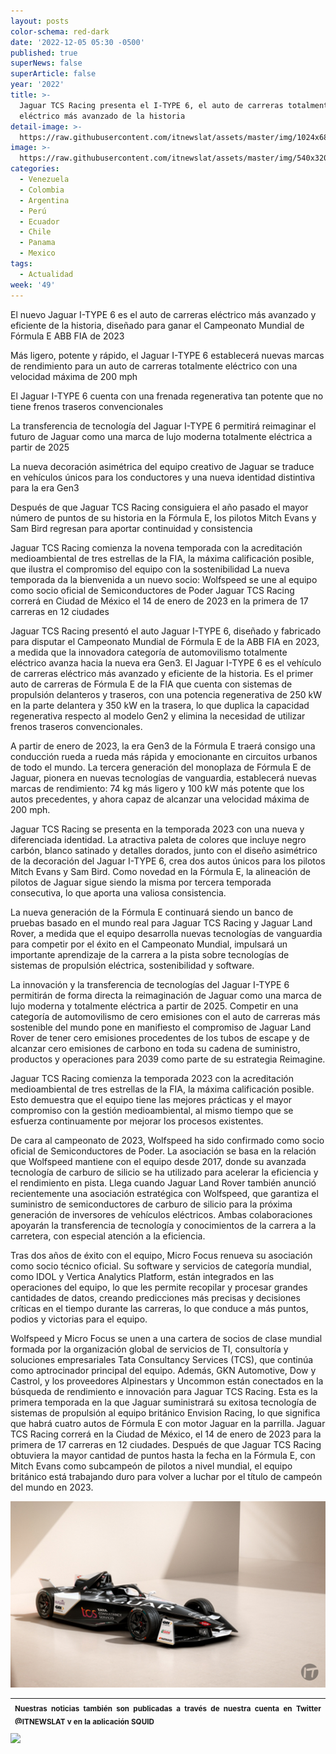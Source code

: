 ```yaml
---
layout: posts
color-schema: red-dark
date: '2022-12-05 05:30 -0500'
published: true
superNews: false
superArticle: false
year: '2022'
title: >-
  Jaguar TCS Racing presenta el I-TYPE 6, el auto de carreras totalmente
  eléctrico más avanzado de la historia
detail-image: >-
  https://raw.githubusercontent.com/itnewslat/assets/master/img/1024x680/_I-TYPE-6-g.jpg
image: >-
  https://raw.githubusercontent.com/itnewslat/assets/master/img/540x320/_I-TYPE-6-p.jpg
categories:
  - Venezuela
  - Colombia
  - Argentina
  - Perú
  - Ecuador
  - Chile
  - Panama
  - Mexico
tags:
  - Actualidad
week: '49'
---
```

El nuevo Jaguar I-TYPE 6 es el auto de carreras eléctrico más avanzado y eficiente de la historia, diseñado para ganar el Campeonato Mundial de Fórmula E ABB FIA de 2023  

Más ligero, potente y rápido, el Jaguar I-TYPE 6 establecerá nuevas marcas de rendimiento para un auto de carreras totalmente eléctrico con una velocidad máxima de 200 mph 

El Jaguar I-TYPE 6 cuenta con una frenada regenerativa tan potente que no tiene frenos traseros convencionales 

La transferencia de tecnología del Jaguar I-TYPE 6 permitirá reimaginar el futuro de Jaguar como una marca de lujo moderna totalmente eléctrica a partir de 2025 

La nueva decoración asimétrica del equipo creativo de Jaguar se traduce en vehículos únicos para los conductores y una nueva identidad distintiva para la era Gen3 

Después de que Jaguar TCS Racing consiguiera el año pasado el mayor número de puntos de su historia en la Fórmula E, los pilotos Mitch Evans y Sam Bird regresan para aportar continuidad y consistencia 

Jaguar TCS Racing comienza la novena temporada con la acreditación medioambiental de tres estrellas de la FIA, la máxima calificación posible, que ilustra el compromiso del equipo con la sostenibilidad 
La nueva temporada da la bienvenida a un nuevo socio: Wolfspeed se une al equipo como socio oficial de Semiconductores de Poder 
Jaguar TCS Racing correrá en Ciudad de México el 14 de enero de 2023 en la primera de 17 carreras en 12 ciudades 

 Jaguar TCS Racing presentó el auto Jaguar I-TYPE 6, diseñado y fabricado para disputar el Campeonato Mundial de Fórmula E de la ABB FIA en 2023, a medida que la innovadora categoría de automovilismo totalmente eléctrico avanza hacia la nueva era Gen3. 
El Jaguar I-TYPE 6 es el vehículo de carreras eléctrico más avanzado y eficiente de la historia. Es el primer auto de carreras de Fórmula E de la FIA que cuenta con sistemas de propulsión delanteros y traseros, con una potencia regenerativa de 250 kW en la parte delantera y 350 kW en la trasera, lo que duplica la capacidad regenerativa respecto al modelo Gen2 y elimina la necesidad de utilizar frenos traseros convencionales. 

A partir de enero de 2023, la era Gen3 de la Fórmula E traerá consigo una conducción rueda a rueda más rápida y emocionante en circuitos urbanos de todo el mundo. La tercera generación del monoplaza de Fórmula E de Jaguar, pionera en nuevas tecnologías de vanguardia, establecerá nuevas marcas de rendimiento: 74 kg más ligero y 100 kW más potente que los autos precedentes, y ahora capaz de alcanzar una velocidad máxima de 200 mph. 

Jaguar TCS Racing se presenta en la temporada 2023 con una nueva y diferenciada identidad. La atractiva paleta de colores que incluye negro carbón, blanco satinado y detalles dorados, junto con el diseño asimétrico de la decoración del Jaguar I-TYPE 6, crea dos autos únicos para los pilotos Mitch Evans y Sam Bird. Como novedad en la Fórmula E, la alineación de pilotos de Jaguar sigue siendo la misma por tercera temporada consecutiva, lo que aporta una valiosa consistencia. 

La nueva generación de la Fórmula E continuará siendo un banco de pruebas basado en el mundo real para Jaguar TCS Racing y Jaguar Land Rover, a medida que el equipo desarrolla nuevas tecnologías de vanguardia para competir por el éxito en el Campeonato Mundial, impulsará un importante aprendizaje de la carrera a la pista sobre tecnologías de sistemas de propulsión eléctrica, sostenibilidad y software. 

La innovación y la transferencia de tecnologías del Jaguar I-TYPE 6 permitirán de forma directa la reimaginación de Jaguar como una marca de lujo moderna y totalmente eléctrica a partir de 2025. Competir en una categoría de automovilismo de cero emisiones con el auto de carreras más sostenible del mundo pone en manifiesto el compromiso de Jaguar Land Rover de tener cero emisiones procedentes de los tubos de escape y de alcanzar cero emisiones de carbono en toda su cadena de suministro, productos y operaciones para 2039 como parte de su estrategia Reimagine. 

Jaguar TCS Racing comienza la temporada 2023 con la acreditación medioambiental de tres estrellas de la FIA, la máxima calificación posible. Esto demuestra que el equipo tiene las mejores prácticas y el mayor compromiso con la gestión medioambiental, al mismo tiempo que se esfuerza continuamente por mejorar los procesos existentes. 

De cara al campeonato de 2023, Wolfspeed ha sido confirmado como socio oficial de Semiconductores de Poder. La asociación se basa en la relación que Wolfspeed mantiene con el equipo desde 2017, donde su avanzada tecnología de carburo de silicio se ha utilizado para acelerar la eficiencia y el rendimiento en pista. Llega cuando Jaguar Land Rover también anunció recientemente una asociación estratégica con Wolfspeed, que garantiza el suministro de semiconductores de carburo de silicio para la próxima generación de inversores de vehículos eléctricos. Ambas colaboraciones apoyarán la transferencia de tecnología y conocimientos de la carrera a la carretera, con especial atención a la eficiencia. 

 
Tras dos años de éxito con el equipo, Micro Focus renueva su asociación como socio técnico oficial. Su software y servicios de categoría mundial, como IDOL y Vertica Analytics Platform, están integrados en las operaciones del equipo, lo que les permite recopilar y procesar grandes cantidades de datos, creando predicciones más precisas y decisiones críticas en el tiempo durante las carreras, lo que conduce a más puntos, podios y victorias para el equipo. 

Wolfspeed y Micro Focus se unen a una cartera de socios de clase mundial formada por la organización global de servicios de TI, consultoría y soluciones empresariales Tata Consultancy Services (TCS), que continúa como aptrocinador principal del equipo. Además, GKN Automotive, Dow y Castrol, y los proveedores Alpinestars y Uncommon están conectados en la búsqueda de rendimiento e innovación para Jaguar TCS Racing. 
Esta es la primera temporada en la que Jaguar suministrará su exitosa tecnología de sistemas de propulsión al equipo británico Envision Racing, lo que significa que habrá cuatro autos de Fórmula E con motor Jaguar en la parrilla. 
Jaguar TCS Racing correrá en la Ciudad de México, el 14 de enero de 2023 para la primera de 17 carreras en 12 ciudades. 
Después de que Jaguar TCS Racing obtuviera la mayor cantidad de puntos hasta la fecha en la Fórmula E, con Mitch Evans como subcampeón de pilotos a nivel mundial, el equipo británico está trabajando duro para volver a luchar por el título de campeón del mundo en 2023. 

![](https://raw.githubusercontent.com/itnewslat/assets/master/img/540x320/_I-TYPE-6-p.jpg)

<table style="height: 42px;" width="569">
<tbody>
<tr>
<td style="text-align: justify;"><sub><strong>Nuestras noticias también son publicadas a través de nuestra cuenta en Twitter <a href="https://twitter.com/itnewslat?lang=es">@ITNEWSLAT</a> y en la aplicación <a href="https://squidapp.co/en/">SQUID</a></strong></sub></td>
</tr>
</tbody>
</table>

<img src="https://tracker.metricool.com/c3po.jpg?hash=56f88a41e39ab42c063cc51676587a04"/>
